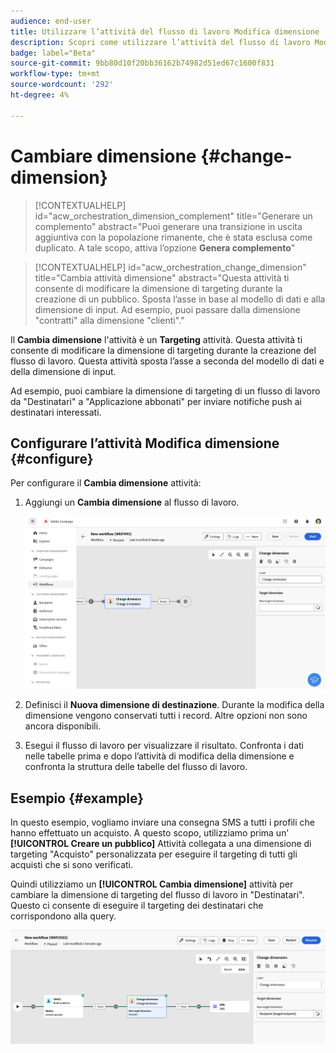 ```yaml
---
audience: end-user
title: Utilizzare l’attività del flusso di lavoro Modifica dimensione
description: Scopri come utilizzare l’attività del flusso di lavoro Modifica dimensione
badge: label="Beta"
source-git-commit: 9bb80d10f20bb36162b74982d51ed67c1600f831
workflow-type: tm+mt
source-wordcount: '292'
ht-degree: 4%

---
```



# Cambiare dimensione {#change-dimension}

>[!CONTEXTUALHELP]
>id="acw_orchestration_dimension_complement"
>title="Generare un complemento"
>abstract="Puoi generare una transizione in uscita aggiuntiva con la popolazione rimanente, che è stata esclusa come duplicato. A tale scopo, attiva l’opzione **Genera complemento**"

>[!CONTEXTUALHELP]
>id="acw_orchestration_change_dimension"
>title="Cambia attività dimensione"
>abstract="Questa attività ti consente di modificare la dimensione di targeting durante la creazione di un pubblico. Sposta l’asse in base al modello di dati e alla dimensione di input. Ad esempio, puoi passare dalla dimensione &quot;contratti&quot; alla dimensione &quot;clienti&quot;."

Il **Cambia dimensione** l&#39;attività è un **Targeting** attività. Questa attività ti consente di modificare la dimensione di targeting durante la creazione del flusso di lavoro.
Questa attività sposta l’asse a seconda del modello di dati e della dimensione di input.

Ad esempio, puoi cambiare la dimensione di targeting di un flusso di lavoro da &quot;Destinatari&quot; a &quot;Applicazione abbonati&quot; per inviare notifiche push ai destinatari interessati.

## Configurare l’attività Modifica dimensione {#configure}

Per configurare il **Cambia dimensione** attività:

1. Aggiungi un **Cambia dimensione** al flusso di lavoro.

   ![](../assets/workflow-change-dimension.png)

1. Definisci il **Nuova dimensione di destinazione**. Durante la modifica della dimensione vengono conservati tutti i record. Altre opzioni non sono ancora disponibili.

1. Esegui il flusso di lavoro per visualizzare il risultato. Confronta i dati nelle tabelle prima e dopo l’attività di modifica della dimensione e confronta la struttura delle tabelle del flusso di lavoro.

## Esempio {#example}

In questo esempio, vogliamo inviare una consegna SMS a tutti i profili che hanno effettuato un acquisto. A questo scopo, utilizziamo prima un’ **[!UICONTROL Creare un pubblico]** Attività collegata a una dimensione di targeting &quot;Acquisto&quot; personalizzata per eseguire il targeting di tutti gli acquisti che si sono verificati.

Quindi utilizziamo un **[!UICONTROL Cambia dimensione]** attività per cambiare la dimensione di targeting del flusso di lavoro in &quot;Destinatari&quot;. Questo ci consente di eseguire il targeting dei destinatari che corrispondono alla query.

![](../assets/workflow-change-dimension-example.png)

